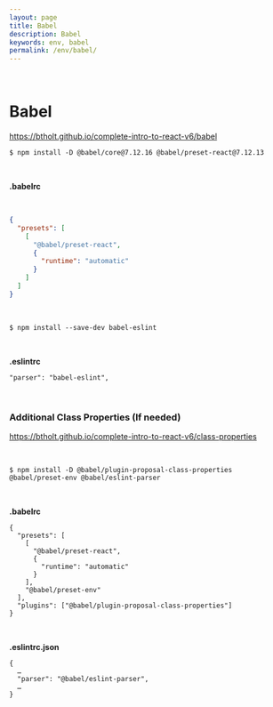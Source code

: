 ```yaml
---
layout: page
title: Babel
description: Babel
keywords: env, babel
permalink: /env/babel/
---
```


<br/>

# Babel

https://btholt.github.io/complete-intro-to-react-v6/babel

```
$ npm install -D @babel/core@7.12.16 @babel/preset-react@7.12.13
```

<br/>

**.babelrc**

<br/>

```json
{
  "presets": [
    [
      "@babel/preset-react",
      {
        "runtime": "automatic"
      }
    ]
  ]
}
```

<br/>

    $ npm install --save-dev babel-eslint

<br/>

**.eslintrc**

```
"parser": "babel-eslint",
```

<br/>

### Additional Class Properties (If needed)

https://btholt.github.io/complete-intro-to-react-v6/class-properties

<br/>

```
$ npm install -D @babel/plugin-proposal-class-properties @babel/preset-env @babel/eslint-parser
```

<br/>

**.babelrc**

```
{
  "presets": [
    [
      "@babel/preset-react",
      {
        "runtime": "automatic"
      }
    ],
    "@babel/preset-env"
  ],
  "plugins": ["@babel/plugin-proposal-class-properties"]
}

```

<br/>

**.eslintrc.json**

```
{
  …
  "parser": "@babel/eslint-parser",
  …
}
```
